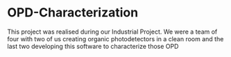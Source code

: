 # OPD-Characterization
This project was realised during our Industrial Project. We were a team of four with two of us creating organic photodetectors in a clean room and the last two developing this software to characterize those OPD
